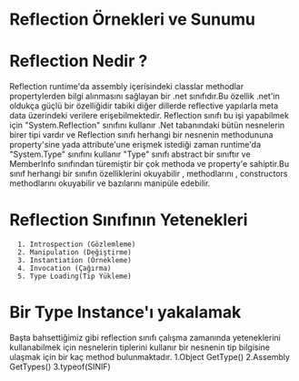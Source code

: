 # Reflection Örnekleri ve Sunumu


 # Reflection Nedir ? 
 
Reflection runtime'da assembly içerisindeki classlar methodlar propertylerden bilgi alınmasını sağlayan bir .net sınıfıdır.Bu özellik .net'in oldukça güçlü bir özelliğidir tabiki diğer dillerde reflective yapılarla meta data üzerindeki verilere erişebilmektedir.
Reflection sınıfı bu işi yapabilmek için "System.Reflection" sınıfını kullanır .Net tabanındaki bütün nesnelerin birer tipi vardır ve Reflection sınıfı herhangi bir nesnenin methodununa property'sine yada attribute'une erişmek istediği zaman runtime'da "System.Type" sınıfını kullanır "Type" sınıfı abstract bir sınıftır ve MemberInfo sınıfından türemiştir bir çok methoda ve property'e sahiptir.Bu sınıf herhangi bir sınıfın özelliklerini okuyabilir , methodlarını , constructors methodlarını okuyabilir ve  bazılarını manipüle edebilir.

 # Reflection Sınıfının Yetenekleri
      1. Introspection (Gözlemleme)
      2. Manipulation (Değiştirme)
      3. Instantiation (Örnekleme)
      4. Invocation (Çağırma)
      5. Type Loading(Tip Yükleme)
      
 # Bir Type Instance'ı yakalamak
   Başta bahsettiğimiz gibi reflection sınıfı çalışma zamanında yeteneklerini kullanabilmek için nesnelerin tiplerini kullanır bir nesnenin tip    bilgisine ulaşmak için bir kaç method bulunmaktadır.
   1.Object GetType()
   2.Assembly GetTypes()
   3.typeof(SINIF)
   
  
   
   
  

